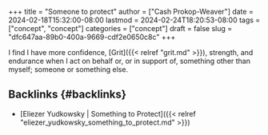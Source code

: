+++
title = "Someone to protect"
author = ["Cash Prokop-Weaver"]
date = 2024-02-18T15:32:00-08:00
lastmod = 2024-02-24T18:20:53-08:00
tags = ["concept", "concept"]
categories = ["concept"]
draft = false
slug = "dfc647aa-89b0-400a-9669-cdf2e0650c8c"
+++

I find I have more confidence, [Grit]({{< relref "grit.md" >}}), strength, and endurance when I act on behalf or, or in support of, something other than myself; someone or something else.


## Backlinks {#backlinks}

-   [Eliezer Yudkowsky | Something to Protect]({{< relref "eliezer_yudkowsky_something_to_protect.md" >}})
